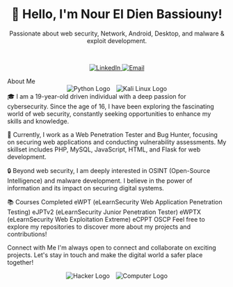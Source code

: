 <div align="center">
  <h1>👋 Hello, I'm Nour El Dien Bassiouny!</h1>
  <p>Passionate about web security, Network, Android, Desktop, and malware & exploit development.</p>
  <br>
  <p>
    <a href="https://www.linkedin.com/in/nour-el-dien-bassiouny-054674250/">
      <img src="https://img.shields.io/badge/LinkedIn-0077B5?style=for-the-badge&logo=linkedin&logoColor=white" alt="LinkedIn">
    </a>
    <a href="mailto:nourbassuni1@gmail.com">
      <img src="https://img.shields.io/badge/Email-D14836?style=for-the-badge&logo=gmail&logoColor=white" alt="Email">
    </a>
  </p>
</div>
About Me
<div align="center">
  <img src="https://img.icons8.com/color/48/000000/python.png" alt="Python Logo" style="margin-right: 10px;">
  <img src="https://img.icons8.com/color/48/000000/kali-linux.png" alt="Kali Linux Logo">
</div>
🎓 I am a 19-year-old driven individual with a deep passion for cybersecurity. Since the age of 16, I have been exploring the fascinating world of web security, constantly seeking opportunities to enhance my skills and knowledge.

💼 Currently, I work as a Web Penetration Tester and Bug Hunter, focusing on securing web applications and conducting vulnerability assessments. My skillset includes PHP, MySQL, JavaScript, HTML, and Flask for web development.

🔒 Beyond web security, I am deeply interested in OSINT (Open-Source Intelligence) and malware development. I believe in the power of information and its impact on securing digital systems.

📚 Courses Completed
eWPT (eLearnSecurity Web Application Penetration Testing)
eJPTv2 (eLearnSecurity Junior Penetration Tester)
eWPTX (eLearnSecurity Web Exploitation Extreme)
eCPPT
OSCP
Feel free to explore my repositories to discover more about my projects and contributions!

Connect with Me
I'm always open to connect and collaborate on exciting projects. Let's stay in touch and make the digital world a safer place together!

<div align="center">
  <img src="https://t3.ftcdn.net/jpg/03/48/49/38/240_F_348493838_88NKq5G4rA3F32WfaqgLfRzY4ilyxazw.jpg" alt="Hacker Logo" style="margin-right: 10px;">
  <img src="https://img.icons8.com/color/48/000000/computer.png" alt="Computer Logo">
</div>
